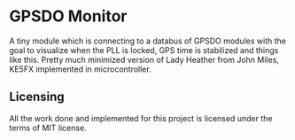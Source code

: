 # GPSDO Monitor

A tiny module which is connecting to a databus of GPSDO modules with the goal
to visualize when the PLL is locked, GPS time is stabilized and things like
this. Pretty much minimized version of Lady Heather from John Miles, KE5FX
implemented in microcontroller.

## Licensing

All the work done and implemented for this project is licensed under the
terms of MIT license.
